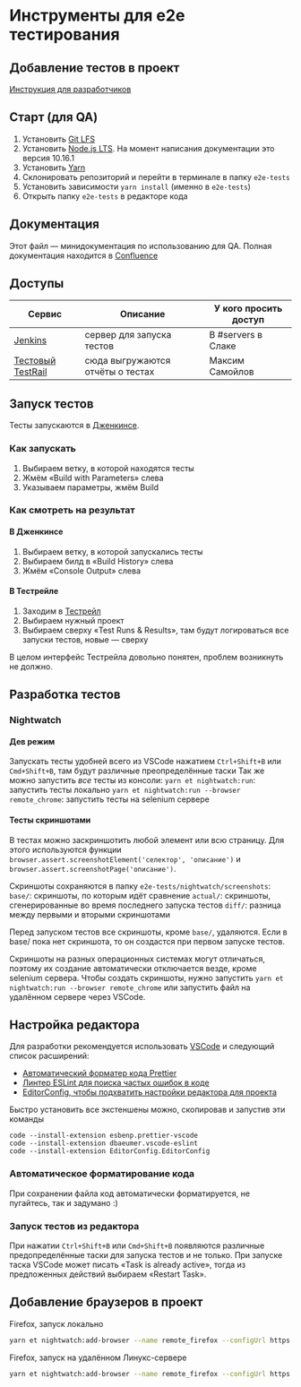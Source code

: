 # Инструменты для e2e тестирования

## Добавление тестов в проект

[Инструкция для разработчиков](./SETUP.md)

## Старт (для QA)

1. Установить [Git LFS](https://git-lfs.github.com)
1. Установить [Node.js LTS](https://nodejs.org/en/). На момент написания документации это версия 10.16.1
1. Установить [Yarn](https://yarnpkg.com/lang/en/docs/install/)
1. Склонировать репозиторий и перейти в терминале в папку `e2e-tests`
1. Установить зависимости `yarn install` (именно в `e2e-tests`)
1. Открыть папку `e2e-tests` в редакторе кода

## Документация

Этот файл — минидокументация по использованию для QA. Полная документация находится в [Confluence](https://confluence.csssr.io/x/6AANAQ)

## Доступы

| Сервис                                              | Описание                         | У кого просить доступ |
| --------------------------------------------------- | -------------------------------- | --------------------- |
| [Jenkins](jenkins.csssr.ru)                         | сервер для запуска тестов        | В #servers в Слаке    |
| [Тестовый TestRail](https://csssrtest2.testrail.io) | сюда выгружаются отчёты о тестах | Максим Самойлов       |

## Запуск тестов

Тесты запускаются в [Дженкинсе](https://jenkins.csssr.ru/).

### Как запускать

1. Выбираем ветку, в которой находятся тесты
1. Жмём «Build with Parameters» слева
1. Указываем параметры, жмём Build

### Как смотреть на результат

#### В Дженкинсе

1. Выбираем ветку, в которой запускались тесты
1. Выбираем билд в «Build History» слева
1. Жмём «Console Output» слева

#### В Тестрейле

1. Заходим в [Тестрейл](https://csssrtest2.testrail.io/)
1. Выбираем нужный проект
1. Выбираем сверху «Test Runs & Results», там будут логироваться все запуски тестов, новые — сверху

В целом интерфейс Тестрейла довольно понятен, проблем возникнуть не должно.

## Разработка тестов

### Nightwatch

#### Дев режим

Запускать тесты удобней всего из VSCode нажатием `Ctrl+Shift+B` или `Cmd+Shift+B`, там будут различные преопределённые таски
Так же можно запустить _все_ тесты из консоли:
`yarn et nightwatch:run`: запустить тесты локально
`yarn et nightwatch:run --browser remote_chrome`: запустить тесты на selenium сервере

#### Тесты скриншотами

В тестах можно заскриншотить любой элемент или всю страницу.
Для этого используются функции `browser.assert.screenshotElement('селектор', 'описание')` и `browser.assert.screenshotPage('описание')`.

Скриншоты сохраняются в папку `e2e-tests/nightwatch/screenshots`:
`base/`: скриншоты, по которым идёт сравнение
`actual/`: скриншоты, сгенерированные во время последнего запуска тестов
`diff/`: разница между первыми и вторыми скриншотами

Перед запуском тестов все скриншоты, кроме `base/`, удаляются.
Если в base/ пока нет скриншота, то он создастся при первом запуске тестов.

Скриншоты на разных операционных системах могут отличаться, поэтому их создание автоматически отключается везде, кроме selenium сервера.
Чтобы создать скриншоты, нужно запустить `yarn et nightwatch:run --browser remote_chrome` или запустить файл на удалённом сервере через VSCode.

## Настройка редактора

Для разработки рекомендуется использовать [VSCode](https://code.visualstudio.com) и следующий список расширений:

- [Автоматический форматер кода Prettier](https://marketplace.visualstudio.com/items?itemName=esbenp.prettier-vscode)
- [Линтер ESLint для поиска частых ошибок в коде](https://marketplace.visualstudio.com/items?itemName=dbaeumer.vscode-eslint)
- [EditorConfig, чтобы подхватить настройки редактора для проекта](https://marketplace.visualstudio.com/items?itemName=EditorConfig.EditorConfig)

Быстро установить все экстеншены можно, скопировав и запустив эти команды

```
code --install-extension esbenp.prettier-vscode
code --install-extension dbaeumer.vscode-eslint
code --install-extension EditorConfig.EditorConfig
```

### Автоматическое форматирование кода

При сохранении файла код автоматически форматируется, не пугайтесь, так и задумано :)

### Запуск тестов из редактора

При нажатии `Ctrl+Shift+B` или `Cmd+Shift+B` появляются различные предопределённые таски для запуска тестов и не только.
При запуске таска VSCode может писать «Task is already active», тогда из предложенных действий выбираем «Restart Task».

## Добавление браузеров в проект

Firefox, запуск локально

```bash
yarn et nightwatch:add-browser --name remote_firefox --configUrl https://csssr-team.github.io/selenium-servers/browsers/local_firefox.json
```

Firefox, запуск на удалённом Линукс-сервере

```bash
yarn et nightwatch:add-browser --name remote_firefox --configUrl https://csssr-team.github.io/selenium-servers/browsers/remote_firefox.json
```
